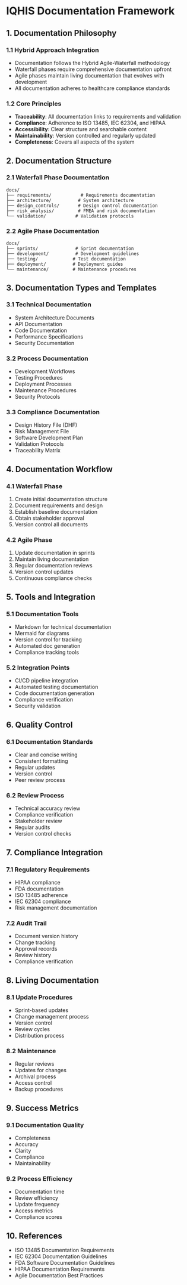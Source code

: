 # IQHIS Documentation Framework

## 1. Documentation Philosophy

### 1.1 Hybrid Approach Integration
- Documentation follows the Hybrid Agile-Waterfall methodology
- Waterfall phases require comprehensive documentation upfront
- Agile phases maintain living documentation that evolves with development
- All documentation adheres to healthcare compliance standards

### 1.2 Core Principles
- **Traceability**: All documentation links to requirements and validation
- **Compliance**: Adherence to ISO 13485, IEC 62304, and HIPAA
- **Accessibility**: Clear structure and searchable content
- **Maintainability**: Version controlled and regularly updated
- **Completeness**: Covers all aspects of the system

## 2. Documentation Structure

### 2.1 Waterfall Phase Documentation
```
docs/
├── requirements/           # Requirements documentation
├── architecture/          # System architecture
├── design_controls/       # Design control documentation
├── risk_analysis/         # FMEA and risk documentation
└── validation/           # Validation protocols
```

### 2.2 Agile Phase Documentation
```
docs/
├── sprints/              # Sprint documentation
├── development/          # Development guidelines
├── testing/             # Test documentation
├── deployment/          # Deployment guides
└── maintenance/         # Maintenance procedures
```

## 3. Documentation Types and Templates

### 3.1 Technical Documentation
- System Architecture Documents
- API Documentation
- Code Documentation
- Performance Specifications
- Security Documentation

### 3.2 Process Documentation
- Development Workflows
- Testing Procedures
- Deployment Processes
- Maintenance Procedures
- Security Protocols

### 3.3 Compliance Documentation
- Design History File (DHF)
- Risk Management File
- Software Development Plan
- Validation Protocols
- Traceability Matrix

## 4. Documentation Workflow

### 4.1 Waterfall Phase
1. Create initial documentation structure
2. Document requirements and design
3. Establish baseline documentation
4. Obtain stakeholder approval
5. Version control all documents

### 4.2 Agile Phase
1. Update documentation in sprints
2. Maintain living documentation
3. Regular documentation reviews
4. Version control updates
5. Continuous compliance checks

## 5. Tools and Integration

### 5.1 Documentation Tools
- Markdown for technical documentation
- Mermaid for diagrams
- Version control for tracking
- Automated doc generation
- Compliance tracking tools

### 5.2 Integration Points
- CI/CD pipeline integration
- Automated testing documentation
- Code documentation generation
- Compliance verification
- Security validation

## 6. Quality Control

### 6.1 Documentation Standards
- Clear and concise writing
- Consistent formatting
- Regular updates
- Version control
- Peer review process

### 6.2 Review Process
- Technical accuracy review
- Compliance verification
- Stakeholder review
- Regular audits
- Version control checks

## 7. Compliance Integration

### 7.1 Regulatory Requirements
- HIPAA compliance
- FDA documentation
- ISO 13485 adherence
- IEC 62304 compliance
- Risk management documentation

### 7.2 Audit Trail
- Document version history
- Change tracking
- Approval records
- Review history
- Compliance verification

## 8. Living Documentation

### 8.1 Update Procedures
- Sprint-based updates
- Change management process
- Version control
- Review cycles
- Distribution process

### 8.2 Maintenance
- Regular reviews
- Updates for changes
- Archival process
- Access control
- Backup procedures

## 9. Success Metrics

### 9.1 Documentation Quality
- Completeness
- Accuracy
- Clarity
- Compliance
- Maintainability

### 9.2 Process Efficiency
- Documentation time
- Review efficiency
- Update frequency
- Access metrics
- Compliance scores

## 10. References

- ISO 13485 Documentation Requirements
- IEC 62304 Documentation Guidelines
- FDA Software Documentation Guidelines
- HIPAA Documentation Requirements
- Agile Documentation Best Practices 